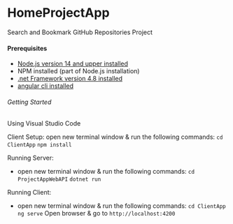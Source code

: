 # HomeProjectApp
Search and Bookmark GitHub Repositories Project
#### Prerequisites 
- [Node.js version 14 and upper installed](https://nodejs.org/en/download/)
- NPM installed (part of Node.js installation) 
- [.net Framework version 4.8 installed](https://dotnet.microsoft.com/en-us/download/dotnet-framework/net48)
- [angular cli installed](https://cli.angular.io/)


###### Getting Started
Using Visual Studio Code

Client Setup:
 open new terminal window & run the following commands:
 ```cd ClientApp```
```npm install```

Running Server:
- open new terminal window & run the following commands:
```cd ProjectAppWebAPI```
```dotnet run```

Running Client:
- open new terminal window & run the following commands:
```cd ClientApp```
```ng serve```
Open browser & go to `http://localhost:4200`
